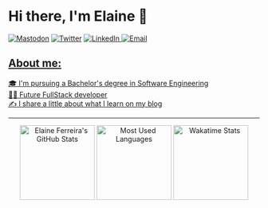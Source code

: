 # Hi there, I'm Elaine 👋 

<a href="https://mastodon.social/@elainefs" target="_blank"><img src="https://img.shields.io/badge/Mastodon-2F0C7A?style=for-the-badge&logo=mastodon&logoColor=white" alt="Mastodon"></a>
<a href="https://twitter.com/elainefs_" target="_blank"><img src="https://img.shields.io/badge/Twitter-1DA1F2?style=for-the-badge&logo=twitter&logoColor=white" alt="Twitter"></a>
<a href="https://www.linkedin.com/in/elaineferreiras/" target="_blank"><img src="https://img.shields.io/badge/LinkedIn-0077B5?style=for-the-badge&logo=linkedin&logoColor=white" alt="LinkedIn">
<a href="mailto:contato@elaineferreira.com.br" target="_blank"><img src="https://img.shields.io/badge/Email-D14836?style=for-the-badge&logo=gmail&logoColor=white" alt="Email">

## About me:
🎓 I'm pursuing a Bachelor's degree in Software Engineering  
👩‍💻 Future FullStack developer  
✍️ I share a little about what I learn on my [blog](https://elaineferreira.com.br)

---

<div align="center">
<img height="150em" src="https://github-readme-stats.vercel.app/api?username=elainefs&count_private=true&show_icons=true&theme=tokyonight" alt="Elaine Ferreira's GitHub Stats"/>
<img height="150em" src="https://github-readme-stats-elainefs.vercel.app/api/top-langs/?username=elainefs&layout=compact&langs_count=6&theme=tokyonight" alt="Most Used Languages"/>
<img height="150em" src="https://github-readme-stats-elainefs.vercel.app/api/wakatime?username=elainefs&theme=tokyonight&hide=markdown&range=last_7_days" alt="Wakatime Stats"/>
</div>

